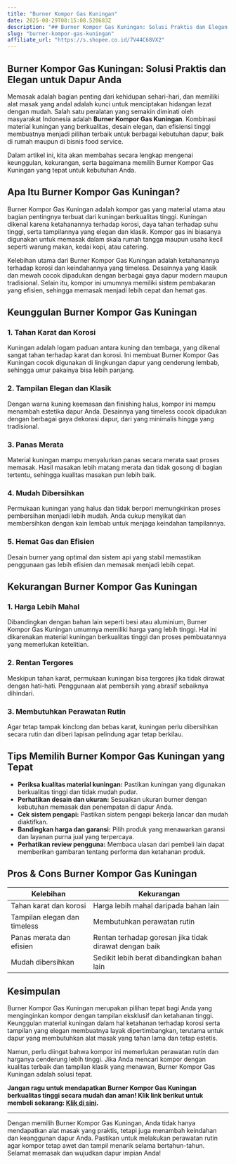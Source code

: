 ```yaml
---
title: "Burner Kompor Gas Kuningan"
date: 2025-08-29T08:15:08.520683Z
description: "## Burner Kompor Gas Kuningan: Solusi Praktis dan Elegan untuk Dapur Anda..."
slug: "burner-kompor-gas-kuningan"
affiliate_url: "https://s.shopee.co.id/7V44C68VX2"
---
```

## Burner Kompor Gas Kuningan: Solusi Praktis dan Elegan untuk Dapur Anda

Memasak adalah bagian penting dari kehidupan sehari-hari, dan memiliki alat masak yang andal adalah kunci untuk menciptakan hidangan lezat dengan mudah. Salah satu peralatan yang semakin diminati oleh masyarakat Indonesia adalah **Burner Kompor Gas Kuningan**. Kombinasi material kuningan yang berkualitas, desain elegan, dan efisiensi tinggi membuatnya menjadi pilihan terbaik untuk berbagai kebutuhan dapur, baik di rumah maupun di bisnis food service.

Dalam artikel ini, kita akan membahas secara lengkap mengenai keunggulan, kekurangan, serta bagaimana memilih Burner Kompor Gas Kuningan yang tepat untuk kebutuhan Anda.

## Apa Itu Burner Kompor Gas Kuningan?

Burner Kompor Gas Kuningan adalah kompor gas yang material utama atau bagian pentingnya terbuat dari kuningan berkualitas tinggi. Kuningan dikenal karena ketahanannya terhadap korosi, daya tahan terhadap suhu tinggi, serta tampilannya yang elegan dan klasik. Kompor gas ini biasanya digunakan untuk memasak dalam skala rumah tangga maupun usaha kecil seperti warung makan, kedai kopi, atau catering.

Kelebihan utama dari Burner Kompor Gas Kuningan adalah ketahanannya terhadap korosi dan keindahannya yang timeless. Desainnya yang klasik dan mewah cocok dipadukan dengan berbagai gaya dapur modern maupun tradisional. Selain itu, kompor ini umumnya memiliki sistem pembakaran yang efisien, sehingga memasak menjadi lebih cepat dan hemat gas.

## Keunggulan Burner Kompor Gas Kuningan

### 1. Tahan Karat dan Korosi
Kuningan adalah logam paduan antara kuning dan tembaga, yang dikenal sangat tahan terhadap karat dan korosi. Ini membuat Burner Kompor Gas Kuningan cocok digunakan di lingkungan dapur yang cenderung lembab, sehingga umur pakainya bisa lebih panjang.

### 2. Tampilan Elegan dan Klasik
Dengan warna kuning keemasan dan finishing halus, kompor ini mampu menambah estetika dapur Anda. Desainnya yang timeless cocok dipadukan dengan berbagai gaya dekorasi dapur, dari yang minimalis hingga yang tradisional.

### 3. Panas Merata
Material kuningan mampu menyalurkan panas secara merata saat proses memasak. Hasil masakan lebih matang merata dan tidak gosong di bagian tertentu, sehingga kualitas masakan pun lebih baik.

### 4. Mudah Dibersihkan
Permukaan kuningan yang halus dan tidak berpori memungkinkan proses pembersihan menjadi lebih mudah. Anda cukup menyikat dan membersihkan dengan kain lembab untuk menjaga keindahan tampilannya.

### 5. Hemat Gas dan Efisien
Desain burner yang optimal dan sistem api yang stabil memastikan penggunaan gas lebih efisien dan memasak menjadi lebih cepat.

## Kekurangan Burner Kompor Gas Kuningan

### 1. Harga Lebih Mahal
Dibandingkan dengan bahan lain seperti besi atau aluminium, Burner Kompor Gas Kuningan umumnya memiliki harga yang lebih tinggi. Hal ini dikarenakan material kuningan berkualitas tinggi dan proses pembuatannya yang memerlukan ketelitian.

### 2. Rentan Tergores
Meskipun tahan karat, permukaan kuningan bisa tergores jika tidak dirawat dengan hati-hati. Penggunaan alat pembersih yang abrasif sebaiknya dihindari.

### 3. Membutuhkan Perawatan Rutin
Agar tetap tampak kinclong dan bebas karat, kuningan perlu dibersihkan secara rutin dan diberi lapisan pelindung agar tetap berkilau.

## Tips Memilih Burner Kompor Gas Kuningan yang Tepat

- **Periksa kualitas material kuningan:** Pastikan kuningan yang digunakan berkualitas tinggi dan tidak mudah pudar.
- **Perhatikan desain dan ukuran:** Sesuaikan ukuran burner dengan kebutuhan memasak dan penempatan di dapur Anda.
- **Cek sistem pengapi:** Pastikan sistem pengapi bekerja lancar dan mudah diaktifkan.
- **Bandingkan harga dan garansi:** Pilih produk yang menawarkan garansi dan layanan purna jual yang terpercaya.
- **Perhatikan review pengguna:** Membaca ulasan dari pembeli lain dapat memberikan gambaran tentang performa dan ketahanan produk.

## Pros & Cons Burner Kompor Gas Kuningan

| Kelebihan                                   | Kekurangan                                            |
|----------------------------------------------|--------------------------------------------------------|
| Tahan karat dan korosi                     | Harga lebih mahal daripada bahan lain                |
| Tampilan elegan dan timeless               | Membutuhkan perawatan rutin                            |
| Panas merata dan efisien                     | Rentan terhadap goresan jika tidak dirawat dengan baik |
| Mudah dibersihkan                         | Sedikit lebih berat dibandingkan bahan lain           |

## Kesimpulan

Burner Kompor Gas Kuningan merupakan pilihan tepat bagi Anda yang menginginkan kompor dengan tampilan eksklusif dan ketahanan tinggi. Keunggulan material kuningan dalam hal ketahanan terhadap korosi serta tampilan yang elegan membuatnya layak dipertimbangkan, terutama untuk dapur yang membutuhkan alat masak yang tahan lama dan tetap estetis.

Namun, perlu diingat bahwa kompor ini memerlukan perawatan rutin dan harganya cenderung lebih tinggi. Jika Anda mencari kompor dengan kualitas terbaik dan tampilan klasik yang menawan, Burner Kompor Gas Kuningan adalah solusi tepat.

**Jangan ragu untuk mendapatkan Burner Kompor Gas Kuningan berkualitas tinggi secara mudah dan aman! Klik link berikut untuk membeli sekarang: [Klik di sini](https://s.shopee.co.id/7V44C68VX2).**

---

Dengan memilih Burner Kompor Gas Kuningan, Anda tidak hanya mendapatkan alat masak yang praktis, tetapi juga menambah keindahan dan keanggunan dapur Anda. Pastikan untuk melakukan perawatan rutin agar kompor tetap awet dan tampil menarik selama bertahun-tahun. Selamat memasak dan wujudkan dapur impian Anda!
